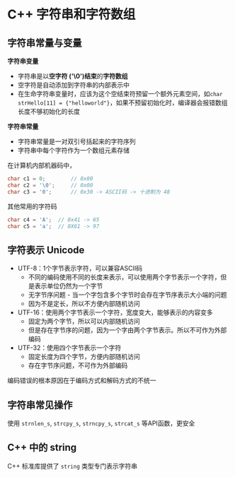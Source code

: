 # C++ 字符串和字符数组

## 字符串常量与变量

**字符串变量**

+ 字符串是以**空字符 ('\0')结束**的**字符数组**
+ 空字符是自动添加到字符串的内部表示中
+ 在生命字符串变量时，应该为这个空结束符预留一个额外元素空间，如`char strHello[11] = {"helloworld"}`，如果不预留初始化时，编译器会报错数组长度不够初始化的长度



**字符串常量**

+ 字符串常量是一对双引号括起来的字符序列
+ 字符串中每个字符作为一个数组元素存储



在计算机内部机器码中，

```C++
char c1 = 0; 		// 0x00
char c2 = '\0'; 	// 0x00
char c3 = '0';		// 0x30 -> ASCII码 -> 十进制为 48

```



其他常用的字符码

```C++
char c4 = 'A';	// 0x41 -> 65
char c5 = 'a';	// 0X61	-> 97
```



## 字符表示 Unicode

+ UTF-8：1个字节表示字符，可以兼容ASCII码
  + 不同的编码使用不同的长度来表示，可以使用两个字节表示一个字符，但是表示单位仍然为一个字节
  + 无字节序问题 - 当一个字包含多个字节时会存在字节序表示大小端的问题
  + 因为不是定长，所以不方便内部随机访问
+ UTF-16：使用两个字节表示一个字符，宽度变大，能够表示的内容变多
  + 固定为两个字节，所以可以内部随机访问
  + 但是存在字节序的问题，因为一个字由两个字节表示。所以不可作为外部编码
+ UTF-32：使用四个字节表示一个字符
  + 固定长度为四个字节，方便内部随机访问
  + 存在字节序问题，不可作为外部编码



编码错误的根本原因在于编码方式和解码方式的不统一



## 字符串常见操作

使用 `strnlen_s`, `strcpy_s`, `strncpy_s`, `strcat_s` 等API函数，更安全



## C++ 中的 string

C++ 标准库提供了 `string` 类型专门表示字符串





